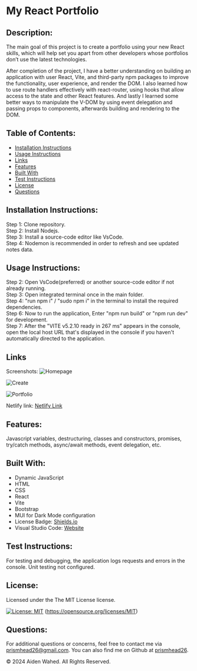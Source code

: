 # My React Portfolio

## Description:
The main goal of this project is to create a portfolio using your new React skills, which will help set you apart from other developers whose portfolios don’t use the latest technologies.

After completion of the project, I have a better understanding on building an application with user React, Vite, and third-party npm packages to improve the functionality, user experience, and render the DOM. I also learned how to use route handlers effectively with react-router, using hooks that allow access to the state and other React features. And lastly I learned some better ways to manipulate the V-DOM by using event delegation and passing props to components, afterwards building and rendering to the DOM.

## Table of Contents:
- [Installation Instructions](#Installation-Instructions)
- [Usage Instructions](#Usage-Instructions)
- [Links](#Links)
- [Features](#Features)
- [Built With](#Built-With)
- [Test Instructions](#Test-Instructions)
- [License](#License)
- [Questions](#Questions)

## Installation Instructions:
Step 1: Clone repository.
<br>
Step 2: Install Nodejs.
<br>
Step 3: Install a source-code editor like VsCode.
<br>
Step 4: Nodemon is recommended in order to refresh and see updated notes data.

## Usage Instructions:
Step 2: Open VsCode(preferred) or another source-code editor if not already running.
<br>
Step 3: Open integrated terminal once in the main folder.
<br>
Step 4: "run npm i" / "sudo npm i" in the terminal to install the required dependencies.
<br>
Step 6: Now to run the application, Enter "npm run build" or "npm run dev" for development.
<br>
Step 7: After the "VITE v5.2.10  ready in 267 ms" appears in the console, open the local host URL that's displayed in the console if you haven't automatically directed to the application.


## Links
Screenshots:
![Homepage](./assets/images/homepage.png)

![Create](./assets/images/dashboard.png)

![Portfolio](./assets/images/blog.png)

Netlify link:
[Netlify Link]()

## Features:
Javascript variables, destructuring, classes and constructors, promises, try/catch methods, async/await methods, event delegation, etc.

## Built With:
- Dynamic JavaScript
- HTML
- CSS
- React
- Vite
- Bootstrap
- MUI for Dark Mode configuration
- License Badge: [Shields.io](https://shields.io/)
- Visual Studio Code: [Website](https://code.visualstudio.com/)

## Test Instructions:
For testing and debugging, the application logs requests and errors in the console. Unit testing not configured.

## License:
Licensed under the The MIT License license.

[![License: MIT](https://img.shields.io/badge/License-MIT-yellow.svg)](https://opensource.org/licenses/MIT)  (https://opensource.org/licenses/MIT)

## Questions:
For additional questions or concerns, feel free to contact me via [prismhead26@gmail.com](http://prismhead26@gmail.com). 
You can also find me on Github at [prismhead26](https://github.com/prismhead26).

© 2024 Aiden Wahed. All Rights Reserved.